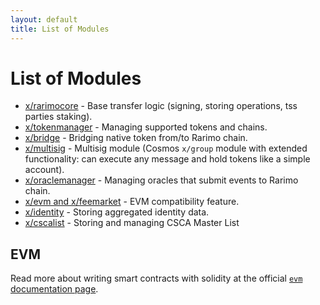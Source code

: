 ```yaml
---
layout: default
title: List of Modules
---
```


# List of Modules

* [x/rarimocore](./rarimocore/README.md) - Base transfer logic (signing, storing operations, tss parties staking).
* [x/tokenmanager](./tokenmanager/README.md) - Managing supported tokens and chains.
* [x/bridge](./bridge/README.md) - Bridging native token from/to Rarimo chain.
* [x/multisig](./multisig/README.md) - Multisig module (Cosmos `x/group` module with extended functionality: can execute any message and hold tokens like a simple account).
* [x/oraclemanager](./oraclemanager/README.md) - Managing oracles that submit events to Rarimo chain.
* [x/evm and x/feemarket](./evm/README.md) - EVM compatibility feature.
* [x/identity](./identity/README.md) - Storing aggregated identity data.
* [x/cscalist](./cscalist/README.md) - Storing and managing CSCA Master List

## EVM

Read more about writing smart contracts with solidity at the official [`evm` documentation page](https://docs.evmos.org/modules/evm/).